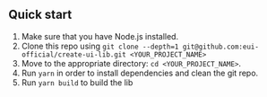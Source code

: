 ## Quick start

1.  Make sure that you have Node.js installed.<br />
2.  Clone this repo using `git clone --depth=1 git@github.com:eui-official/create-ui-lib.git <YOUR_PROJECT_NAME>`<br />
3.  Move to the appropriate directory: `cd <YOUR_PROJECT_NAME>`.<br />
4.  Run `yarn` in order to install dependencies and clean the git repo.</br >
5.  Run `yarn build` to build the lib
